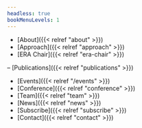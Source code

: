 ```yaml
---
headless: true
bookMenuLevels: 1
---
```


- [About]({{< relref "about" >}})
- [Approach]({{< relref "approach" >}})
- [ERA Chair]({{< relref "era-chair" >}})
<!-- - [Positions]({{< relref "positions" >}}) -->
– [Publications]({{< relref "publications" >}})
- [Events]({{< relref "/events" >}})
- [Conference]({{< relref "conference" >}})
- [Team]({{< relref "team" >}})
- [News]({{< relref "news" >}})
- [Subscribe]({{< relref "subscribe" >}})
- [Contact]({{< relref "contact" >}})
